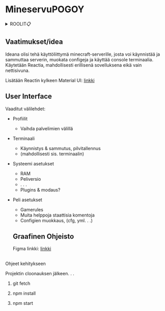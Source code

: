# MineservuPOGOY

<details><summary>ROOLIT📋</summary>
<p>

#### Tiimin roolit

**Scrum Masterit:** Sisu, Roope

**Graphic Design:** Joona

**TBD:** Luca, Jeppe, Vilma


</p>
</details>

## Vaatimukset/idea

Ideana olisi tehä käyttöliittymä minecraft-serverille, josta voi käynnistää ja sammuttaa serverin, muokata configeja ja käyttää console terminaalia.
Käytetään Reactia, mahdollisesti erillisenä sovelluksena eikä vain nettisivuna.

Lisätään Reactin kylkeen Material UI: [linkki](https://mui.com/material-ui/getting-started/overview/)

## User Interface

Vaaditut välilehdet:

- Profiilit
    - Vaihda palvelimien välillä

- Terminaali
    - Käynnistys & sammutus, pilvitallennus
    - (mahdollisesti sis. terminaalin)

- Systeemi asetukset
    - RAM
    - Peliversio
    - . . .
    - Plugins & modaus?

- Peli asetukset
    - Gamerules
    - Muita helppoja staattisia komentoja
    - Configien muokkaus, (cfg, yml. . .)
    
    ## Graafinen Ohjeisto
    
    Figma linkki: [linkki](https://www.figma.com/file/NlAroBf94llBcbEIy2aRMo/Main?node-id=0-1&t=4V9glkCriVS3VKvS-0)

##

Ohjeet kehitykseen

Projektin cloonauksen jälkeen. . .

1. git fetch

2. npm install

3. npm start
